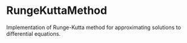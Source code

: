 # RungeKuttaMethod
Implementation of Runge-Kutta method for approximating solutions to differential equations.
